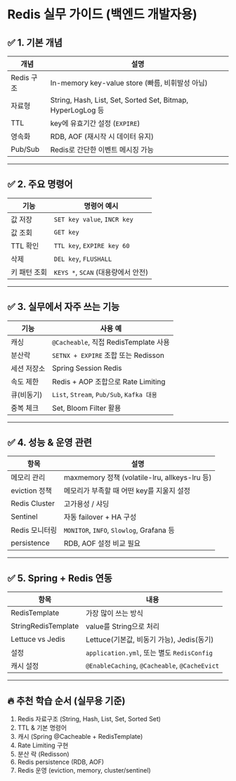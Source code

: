 
# Redis 실무 가이드 (백엔드 개발자용)

## ✅ 1. 기본 개념

| 개념 | 설명 |
|------|------|
| Redis 구조 | In-memory key-value store (빠름, 비휘발성 아님) |
| 자료형 | String, Hash, List, Set, Sorted Set, Bitmap, HyperLogLog 등 |
| TTL | key에 유효기간 설정 (`EXPIRE`) |
| 영속화 | RDB, AOF (재시작 시 데이터 유지) |
| Pub/Sub | Redis로 간단한 이벤트 메시징 가능 |

---

## ✅ 2. 주요 명령어

| 기능 | 명령어 예시 |
|------|------------|
| 값 저장 | `SET key value`, `INCR key` |
| 값 조회 | `GET key` |
| TTL 확인 | `TTL key`, `EXPIRE key 60` |
| 삭제 | `DEL key`, `FLUSHALL` |
| 키 패턴 조회 | `KEYS *`, `SCAN` (대용량에서 안전) |

---

## ✅ 3. 실무에서 자주 쓰는 기능

| 기능 | 사용 예 |
|------|---------|
| 캐싱 | `@Cacheable`, 직접 RedisTemplate 사용 |
| 분산락 | `SETNX + EXPIRE` 조합 또는 Redisson |
| 세션 저장소 | Spring Session Redis |
| 속도 제한 | Redis + AOP 조합으로 Rate Limiting |
| 큐(비동기) | `List`, `Stream`, `Pub/Sub`, `Kafka 대용` |
| 중복 체크 | Set, Bloom Filter 활용 |

---

## ✅ 4. 성능 & 운영 관련

| 항목 | 설명 |
|------|------|
| 메모리 관리 | maxmemory 정책 (volatile-lru, allkeys-lru 등) |
| eviction 정책 | 메모리가 부족할 때 어떤 key를 지울지 설정 |
| Redis Cluster | 고가용성 / 샤딩 |
| Sentinel | 자동 failover + HA 구성 |
| Redis 모니터링 | `MONITOR`, `INFO`, `Slowlog`, Grafana 등 |
| persistence | RDB, AOF 설정 비교 필요 |

---

## ✅ 5. Spring + Redis 연동

| 항목 | 내용 |
|------|------|
| RedisTemplate | 가장 많이 쓰는 방식 |
| StringRedisTemplate | value를 String으로 처리 |
| Lettuce vs Jedis | Lettuce(기본값, 비동기 가능), Jedis(동기) |
| 설정 | `application.yml`, 또는 별도 `RedisConfig` |
| 캐시 설정 | `@EnableCaching`, `@Cacheable`, `@CacheEvict` |

---

## 🔥 추천 학습 순서 (실무용 기준)

1. Redis 자료구조 (String, Hash, List, Set, Sorted Set)
2. TTL & 기본 명령어
3. 캐시 (Spring @Cacheable + RedisTemplate)
4. Rate Limiting 구현
5. 분산 락 (Redisson)
6. Redis persistence (RDB, AOF)
7. Redis 운영 (eviction, memory, cluster/sentinel)

